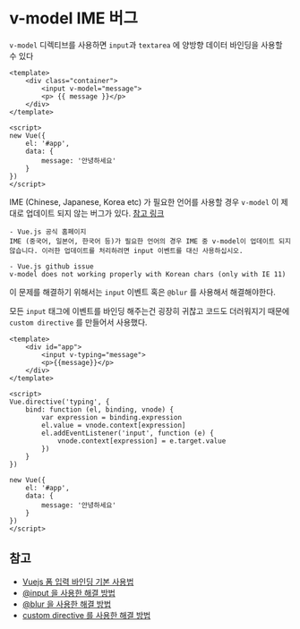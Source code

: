 # v-model IME 버그
`v-model` 디렉티브를 사용하면 `input`과 `textarea` 에 양방향 데이터 바인딩을 사용할 수 있다

```vue
<template>
    <div class="container">
        <input v-model="message">
        <p> {{ message }}</p>
    </div>
</template>

<script>
new Vue({
    el: '#app',
    data: {
        message: '안녕하세요'
    }
})
</script>
```

IME (Chinese, Japanese, Korea etc) 가 필요한 언어를 사용할 경우 `v-model` 이 제대로 업데이트 되지 않는 버그가 있다. [참고 링크](https://jsfiddle.net/kciter/b5qhxbfh/)

```
- Vue.js 공식 홈페이지
IME (중국어, 일본어, 한국어 등)가 필요한 언어의 경우 IME 중 v-model이 업데이트 되지 않습니다. 이러한 업데이트를 처리하려면 input 이벤트를 대신 사용하십시오.

- Vue.js github issue
v-model does not working properly with Korean chars (only with IE 11)
```

이 문제를 해결하기 위해서는 `input` 이벤트 혹은 `@blur` 를 사용해서 해결해야한다.

모든 `input` 태그에 이벤트를 바인딩 해주는건 굉장히 귀찮고 코드도 더러워지기 때문에 `custom directive` 를 만들어서 사용했다.

```vue
<template>
    <div id="app">
        <input v-typing="message">
        <p>{{message}}</p>
    </div>
</template>

<script>
Vue.directive('typing', {
    bind: function (el, binding, vnode) {
        var expression = binding.expression
        el.value = vnode.context[expression]
        el.addEventListener('input', function (e) {
            vnode.context[expression] = e.target.value
        })
    }
})

new Vue({
    el: '#app',
    data: {
        message: '안녕하세요'
    }
})
</script>
```

## 참고
- [Vuejs 폼 입력 바인딩 기본 사용법](https://kr.vuejs.org/v2/guide/forms.html#기본-사용법)
- [@input 을 사용한 해결 방법](https://jsfiddle.net/kciter/tLz9gt4o/)
- [@blur 을 사용한 해결 방법](https://jsfiddle.net/posva/g94vLx3o/)
- [custom directive 를 사용한 해결 방법](https://jsfiddle.net/ClaudeSeo/79nkvvn9/10/)
